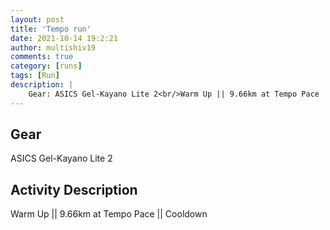 ```yaml
---
layout: post
title: 'Tempo run'
date: 2021-10-14 19:2:21
author: multishiv19
comments: true
category: [runs]
tags: [Run]
description: |
    Gear: ASICS Gel-Kayano Lite 2<br/>Warm Up || 9.66km at Tempo Pace || Cooldown
---
```


## Gear
ASICS Gel-Kayano Lite 2

## Activity Description
Warm Up || 9.66km at Tempo Pace || Cooldown


<div width='100%' class='strava-embed-placeholder' data-embed-type='activity' data-embed-id='6110558472'></div>
<script src='https://strava-embeds.com/embed.js'></script>
